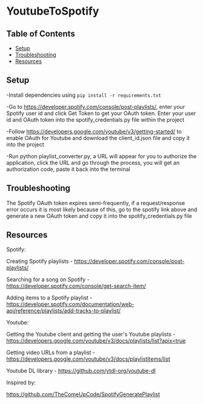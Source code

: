 # YoutubeToSpotify

## Table of Contents

- [Setup](#Setup)
- [Troubleshooting](#Troubleshooting)
- [Resources](#Resources)

## Setup

-Install dependencies using `pip install -r requirements.txt`

-Go to https://developer.spotify.com/console/post-playlists/, enter your Spotify user id and click Get Token to get your OAuth token. Enter your user id and OAuth token into the spotify_credentials.py file within the project

-Follow https://developers.google.com/youtube/v3/getting-started/ to enable OAuth for Youtube and download the client_id.json file and copy it into the project

-Run python playlist_converter.py, a URL will appear for you to authorize the application, click the URL and go through the process, you will get an authorization code, paste it back into the terminal

## Troubleshooting

The Spotify OAuth token expires semi-frequently, if a request/response error occurs it is most likely because of this, go to the spotify link above and generate a new OAuth token and copy it into the spotify_credentials.py file

## Resources

Spotify:

Creating Spotify playlists - https://developer.spotify.com/console/post-playlists/

Searching for a song on Spotify - https://developer.spotify.com/console/get-search-item/

Adding items to a Spotify playlist - https://developer.spotify.com/documentation/web-api/reference/playlists/add-tracks-to-playlist/

Youtube:

Getting the Youtube client and getting the user's Youtube playlists - https://developers.google.com/youtube/v3/docs/playlists/list?apix=true

Getting video URLs from a playlist - https://developers.google.com/youtube/v3/docs/playlistItems/list

Youtube DL library - https://github.com/ytdl-org/youtube-dl

Inspired by:

https://github.com/TheComeUpCode/SpotifyGeneratePlaylist
